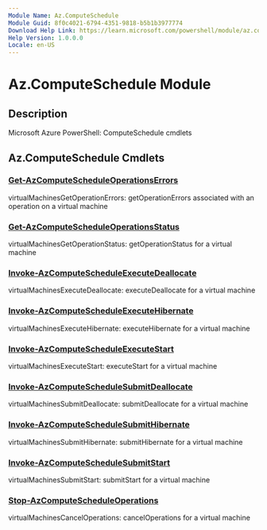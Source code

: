 ```yaml
---
Module Name: Az.ComputeSchedule
Module Guid: 8f0c4021-6794-4351-9818-b5b1b3977774
Download Help Link: https://learn.microsoft.com/powershell/module/az.computeschedule
Help Version: 1.0.0.0
Locale: en-US
---
```


# Az.ComputeSchedule Module
## Description
Microsoft Azure PowerShell: ComputeSchedule cmdlets

## Az.ComputeSchedule Cmdlets
### [Get-AzComputeScheduleOperationsErrors](Get-AzComputeScheduleOperationsErrors.md)
virtualMachinesGetOperationErrors: getOperationErrors associated with an operation on a virtual machine

### [Get-AzComputeScheduleOperationsStatus](Get-AzComputeScheduleOperationsStatus.md)
virtualMachinesGetOperationStatus: getOperationStatus for a virtual machine

### [Invoke-AzComputeScheduleExecuteDeallocate](Invoke-AzComputeScheduleExecuteDeallocate.md)
virtualMachinesExecuteDeallocate: executeDeallocate for a virtual machine

### [Invoke-AzComputeScheduleExecuteHibernate](Invoke-AzComputeScheduleExecuteHibernate.md)
virtualMachinesExecuteHibernate: executeHibernate for a virtual machine

### [Invoke-AzComputeScheduleExecuteStart](Invoke-AzComputeScheduleExecuteStart.md)
virtualMachinesExecuteStart: executeStart for a virtual machine

### [Invoke-AzComputeScheduleSubmitDeallocate](Invoke-AzComputeScheduleSubmitDeallocate.md)
virtualMachinesSubmitDeallocate: submitDeallocate for a virtual machine

### [Invoke-AzComputeScheduleSubmitHibernate](Invoke-AzComputeScheduleSubmitHibernate.md)
virtualMachinesSubmitHibernate: submitHibernate for a virtual machine

### [Invoke-AzComputeScheduleSubmitStart](Invoke-AzComputeScheduleSubmitStart.md)
virtualMachinesSubmitStart: submitStart for a virtual machine

### [Stop-AzComputeScheduleOperations](Stop-AzComputeScheduleOperations.md)
virtualMachinesCancelOperations: cancelOperations for a virtual machine

